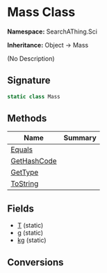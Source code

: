 # Mass Class
**Namespace:** SearchAThing.Sci

**Inheritance:** Object → Mass

(No Description)

## Signature
```csharp
static class Mass
```
## Methods
|**Name**|**Summary**|
|---|---|
|[Equals](Mass/Equals.md)||
|[GetHashCode](Mass/GetHashCode.md)||
|[GetType](Mass/GetType.md)||
|[ToString](Mass/ToString.md)||
## Fields
- [T](Mass/T.md) (static)
- [g](Mass/g.md) (static)
- [kg](Mass/kg.md) (static)
## Conversions
